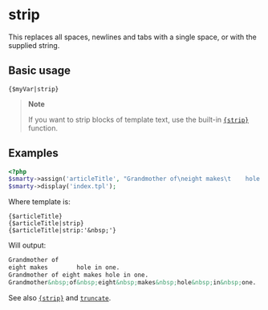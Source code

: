 # strip

This replaces all spaces, newlines and tabs with a single space, or with
the supplied string.

## Basic usage
```smarty
{$myVar|strip}
```

> **Note**
>
> If you want to strip blocks of template text, use the built-in
> [`{strip}`](../language-builtin-functions/language-function-strip.md) function.

## Examples

```php
<?php
$smarty->assign('articleTitle', "Grandmother of\neight makes\t    hole in one.");
$smarty->display('index.tpl');
```

Where template is:

```smarty
{$articleTitle}
{$articleTitle|strip}
{$articleTitle|strip:'&nbsp;'}
```

Will output:

```html
Grandmother of
eight makes        hole in one.
Grandmother of eight makes hole in one.
Grandmother&nbsp;of&nbsp;eight&nbsp;makes&nbsp;hole&nbsp;in&nbsp;one.
```

See also [`{strip}`](../language-builtin-functions/language-function-strip.md) and
[`truncate`](language-modifier-truncate.md).
